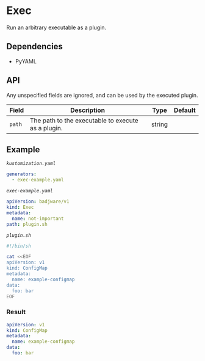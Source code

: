 # Exec

Run an arbitrary executable as a plugin.

## Dependencies

* PyYAML

## API

Any unspecified fields are ignored, and can be used by the executed plugin.

| Field | Description | Type |  Default |
| --- | --- | --- | --- |
| `path` | The path to the executable to execute as a plugin. | string | |

## Example

*`kustomization.yaml`*
``` yaml
generators:
  - exec-example.yaml
```

*`exec-example.yaml`*
``` yaml
apiVersion: badjware/v1
kind: Exec
metadata:
  name: not-important
path: plugin.sh
```

*`plugin.sh`*
``` sh
#!/bin/sh

cat <<EOF
apiVersion: v1
kind: ConfigMap
metadata:
  name: example-configmap
data:
  foo: bar
EOF
```

### Result
``` yaml
apiVersion: v1
kind: ConfigMap
metadata:
  name: example-configmap
data:
  foo: bar
```